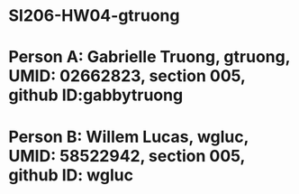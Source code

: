# SI206-HW04-gtruong
# Person A: Gabrielle Truong, gtruong, UMID: 02662823, section 005, github ID:gabbytruong
# Person B: Willem Lucas, wgluc, UMID: 58522942, section 005, github ID: wgluc
